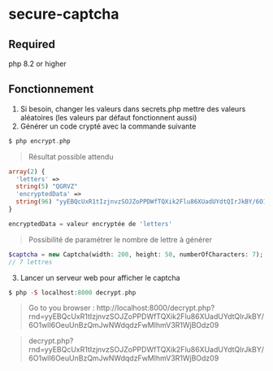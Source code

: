 # secure-captcha

## Required

php 8.2 or higher

## Fonctionnement

1. Si besoin, changer les valeurs dans secrets.php mettre des valeurs aléatoires (les valeurs par défaut fonctionnent aussi)
2. Générer un code crypté avec la commande suivante

```php
$ php encrypt.php
```

> Résultat possible attendu

```php
array(2) {
  'letters' =>
  string(5) "QGRVZ"
  'encryptedData' =>
  string(96) "yyEBQcUxR1tIzjnvzSOJZoPPDWfTQXik2Flu86XUadUYdtQIrJkBY/6O1wlI6OeuUnBzQmJwNWdqdzFwMlhmV3R1WjBOdz09"
}

encryptedData = valeur encryptée de 'letters'
```

> Possibilité de paramétrer le nombre de lettre à générer

```php
$captcha = new Captcha(width: 200, height: 50, numberOfCharacters: 7);
// 7 lettres
```

3. Lancer un serveur web pour afficher le captcha

```php
$ php -S localhost:8000 decrypt.php
```

> Go to you browser :
> http://localhost:8000/decrypt.php?rnd=yyEBQcUxR1tIzjnvzSOJZoPPDWfTQXik2Flu86XUadUYdtQIrJkBY/6O1wlI6OeuUnBzQmJwNWdqdzFwMlhmV3R1WjBOdz09

> decrypt.php?rnd=yyEBQcUxR1tIzjnvzSOJZoPPDWfTQXik2Flu86XUadUYdtQIrJkBY/6O1wlI6OeuUnBzQmJwNWdqdzFwMlhmV3R1WjBOdz09